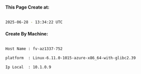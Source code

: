
   
#### This Page Create at:

```bash

2025-06-28 - 13:34:22 UTC

```

#### Create By Machine:

```bash

Host Name : fv-az1337-752

platform  : Linux-6.11.0-1015-azure-x86_64-with-glibc2.39

Ip Local  : 10.1.0.9

```

